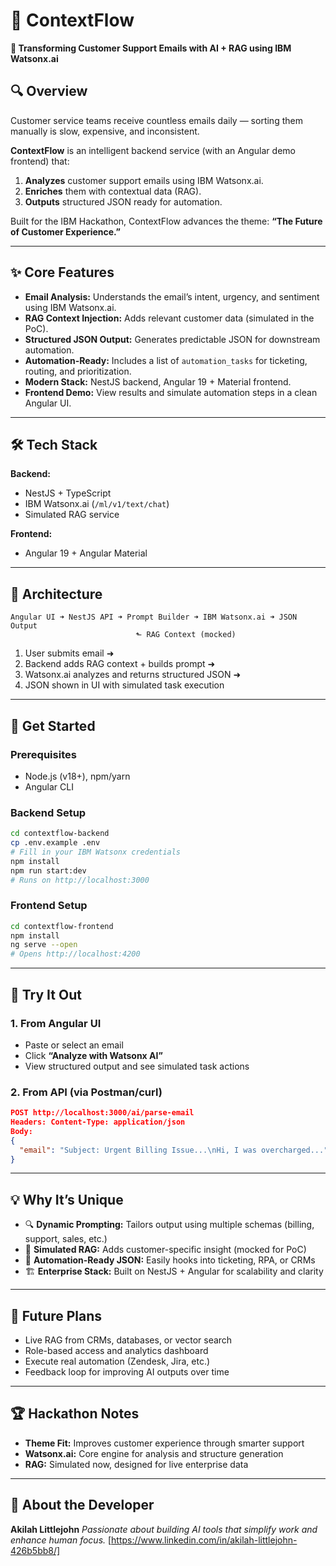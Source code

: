


# 🌊 ContextFlow

**🚀 Transforming Customer Support Emails with AI + RAG using IBM Watsonx.ai**

## 🔍 Overview

Customer service teams receive countless emails daily — sorting them manually is slow, expensive, and inconsistent.

**ContextFlow** is an intelligent backend service (with an Angular demo frontend) that:

1. **Analyzes** customer support emails using IBM Watsonx.ai.
2. **Enriches** them with contextual data (RAG).
3. **Outputs** structured JSON ready for automation.

Built for the IBM Hackathon, ContextFlow advances the theme:
**“The Future of Customer Experience.”**

---

## ✨ Core Features

* **Email Analysis:** Understands the email’s intent, urgency, and sentiment using IBM Watsonx.ai.
* **RAG Context Injection:** Adds relevant customer data (simulated in the PoC).
* **Structured JSON Output:** Generates predictable JSON for downstream automation.
* **Automation-Ready:** Includes a list of `automation_tasks` for ticketing, routing, and prioritization.
* **Modern Stack:** NestJS backend, Angular 19 + Material frontend.
* **Frontend Demo:** View results and simulate automation steps in a clean Angular UI.

---

## 🛠️ Tech Stack

**Backend:**

* NestJS + TypeScript
* IBM Watsonx.ai (`/ml/v1/text/chat`)
* Simulated RAG service

**Frontend:**

* Angular 19 + Angular Material

---

## 🧱 Architecture

```
Angular UI ➜ NestJS API ➜ Prompt Builder ➜ IBM Watsonx.ai ➜ JSON Output
                            ⬑ RAG Context (mocked)
```

1. User submits email ➜
2. Backend adds RAG context + builds prompt ➜
3. Watsonx.ai analyzes and returns structured JSON ➜
4. JSON shown in UI with simulated task execution

---

## 🚀 Get Started

### Prerequisites

* Node.js (v18+), npm/yarn
* Angular CLI

### Backend Setup

```bash
cd contextflow-backend
cp .env.example .env
# Fill in your IBM Watsonx credentials
npm install
npm run start:dev
# Runs on http://localhost:3000
```

### Frontend Setup

```bash
cd contextflow-frontend
npm install
ng serve --open
# Opens http://localhost:4200
```

---

## 🧪 Try It Out

### 1. From Angular UI

* Paste or select an email
* Click **“Analyze with Watsonx AI”**
* View structured output and see simulated task actions

### 2. From API (via Postman/curl)

```json
POST http://localhost:3000/ai/parse-email
Headers: Content-Type: application/json
Body:
{
  "email": "Subject: Urgent Billing Issue...\nHi, I was overcharged..."
}
```

---

## 💡 Why It’s Unique

* 🔍 **Dynamic Prompting:** Tailors output using multiple schemas (billing, support, sales, etc.)
* 🧠 **Simulated RAG:** Adds customer-specific insight (mocked for PoC)
* 🔄 **Automation-Ready JSON:** Easily hooks into ticketing, RPA, or CRMs
* 🏗️ **Enterprise Stack:** Built on NestJS + Angular for scalability and clarity

---

## 🔮 Future Plans

* Live RAG from CRMs, databases, or vector search
* Role-based access and analytics dashboard
* Execute real automation (Zendesk, Jira, etc.)
* Feedback loop for improving AI outputs over time

---

## 🏆 Hackathon Notes

* **Theme Fit:** Improves customer experience through smarter support
* **Watsonx.ai:** Core engine for analysis and structure generation
* **RAG:** Simulated now, designed for live enterprise data

---

## 👤 About the Developer

**Akilah Littlejohn**
*Passionate about building AI tools that simplify work and enhance human focus.*
\[https://www.linkedin.com/in/akilah-littlejohn-426b5bb8/]


